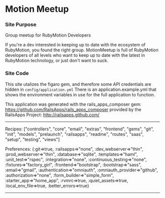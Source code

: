Motion Meetup
========================

### Site Purpose ###
Group meetup for RubyMotion Developers

If you're a dev interested in keeping up to date with the ecosystem of RubyMotion, you found the right group. MotionMeetup is full of RubyMotion developers of all levels who want to keep up to date with the latest in RubyMotion technology, or just don't want to suck.  

### Site Code ###

This site utalizes the figaro gem, and therefore some API credentials are hidden in `config/application.yml`
There is an application.example.yml that shows the environment variables in use for the full application to function.

This application was generated with the rails_apps_composer gem:
https://github.com/RailsApps/rails_apps_composer
provided by the RailsApps Project:
http://railsapps.github.com/

________________________

Recipes:
["controllers", "core", "email", "extras", "frontend", "gems", "git", "init", "models", "prelaunch", "railsapps", "readme", "routes", "saas", "setup", "testing", "views"]

Preferences:
{:git=>true, :railsapps=>"none", :dev_webserver=>"thin", :prod_webserver=>"thin", :database=>"sqlite", :templates=>"haml", :unit_test=>"rspec", :integration=>"none", :continuous_testing=>"none", :fixtures=>"factory_girl", :frontend=>"bootstrap", :bootstrap=>"sass", :email=>"gmail", :authentication=>"omniauth", :omniauth_provider=>"github", :authorization=>"none", :form_builder=>"simple_form", :starter_app=>"home_app", :rvmrc=>true, :quiet_assets=>true, :local_env_file=>true, :better_errors=>true}

________________________


